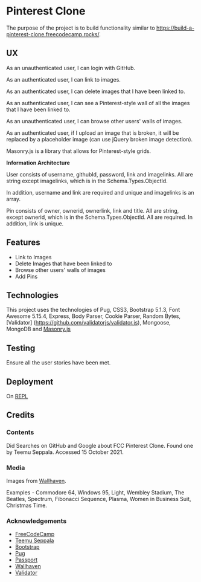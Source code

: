 # Pinterest Clone

The purpose of the project is to build functionality similar to  https://build-a-pinterest-clone.freecodecamp.rocks/.

## UX

As an unauthenticated user, I can login with GitHub.

As an authenticated user, I can link to images.

As an authenticated user, I can delete images that I have been linked to.

As an authenticated user, I can see a Pinterest-style wall of all the images that I have been linked to.

As an unauthenticated user, I can browse other users' walls of images.

As an authenticated user, if I upload an image that is broken, it will be replaced by a placeholder image (can use jQuery broken image detection).

Masonry.js is a library that allows for Pinterest-style grids.

**Information Architecture**

User consists of username, githubId, password, link and imagelinks.  All are string except imagelinks, which is in the Schema.Types.ObjectId.

In addition, username and link are required and unique and imagelinks is an array.

Pin consists of owner, ownerid, ownerlink, link and title.  All are string, except ownerid, which is in the Schema.Types.ObjectId.  All are required.  In addition, link is unique.

## Features

- Link to Images
- Delete Images that have been linked to
- Browse other users' walls of images
- Add Pins

## Technologies

This project uses the technologies of Pug, CSS3, Bootstrap 5.1.3, Font Awesome 5.15.4, Express, Body Parser, Cookie Parser, Random Bytes, [Validator] (https://github.com/validatorjs/validator.js), Mongoose, MongoDB and [Masonry.js](https://masonry.desandro.com)

## Testing

Ensure all the user stories have been met.

## Deployment

On [REPL](https://pinterest-clone.ddxps46.repl.co)

## Credits

### Contents

Did Searches on GitHub and Google about FCC Pinterest Clone.  Found one by Teemu Seppala.  Accessed 15 October 2021.

### Media

Images from [Wallhaven](https://wallhaven.cc).

Examples - Commodore 64, Windows 95, Light, Wembley Stadium, The Beatles, Spectrum, Fibonacci Sequence, Plasma, Women in Business Suit, Christmas Time.

### Acknowledgements

- [FreeCodeCamp](https://www.freecodecamp.org)
- [Teemu Seppala](https://github.com/Feddle/pinterest-clone)
- [Bootstrap](https://www.getbootstrap.com)
- [Pug](https://www.pugjs.org)
- [Passport](https://www.passportjs.org)
- [Wallhaven](https://wallhaven.cc)
- [Validator](https://github.com/validatorjs/validator.js)